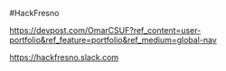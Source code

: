 #HackFresno

https://devpost.com/OmarCSUF?ref_content=user-portfolio&ref_feature=portfolio&ref_medium=global-nav

https://hackfresno.slack.com
